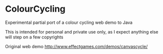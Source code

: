# ColourCycling
Experimental partial port of a colour cycling web demo to Java

This is intended for personal and private use only, as I expect anything else will step on a few copyrights

Original web demo
http://www.effectgames.com/demos/canvascycle/
